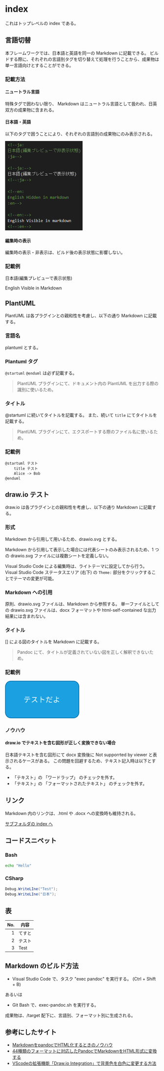 # index

これはトップレベルの index である。

## 言語切替

本フレームワークでは、日本語と英語を同一の Markdown に記載できる。
ビルドする際に、それぞれの言語別タグを切り替えて処理を行うことから、成果物は単一言語向けとすることができる。

### 記載方法

#### ニュートラル言語

特殊タグで囲わない限り、 Markdown はニュートラル言語として扱われ、日英双方の成果物に含まれる。

#### 日本語・英語

以下のタグで囲うことにより、それぞれの言語別の成果物にのみ表示される。

![ローカライズ用のタグ](images/localization_tags.png)

#### 編集時の表示

編集時の表示・非表示は、ビルド後の表示状態に影響しない。

<!--ja:-->
### 記載例
<!--:ja-->
<!--en:
### Sample
:en-->

<!--ja:
日本語(編集プレビューで非表示状態)
:ja-->

<!--ja:-->
日本語(編集プレビューで表示状態)
<!--:ja-->

<!--en:
English Hidden in Markdown
:en-->

<!--en:-->
English Visible in Markdown
<!--:en-->

## PlantUML

PlantUML は各プラグインとの親和性を考慮し、以下の通り Markdown に記載する。

### 言語名

plantuml とする。

### Plantuml タグ

`@startuml` `@enduml` は必ず記載する。

> PlantUML プラグインにて、ドキュメント内の PlantUML を出力する際の識別に使いるため。

### タイトル

@startuml に続いてタイトルを記載する。
また、続いて `title` にてタイトルを記載する。

> PlantUML プラグインにて、エクスポートする際のファイル名に使いるため。

### 記載例

```plantuml
@startuml テスト
    title テスト
    Alice -> Bob
@enduml
```

## draw.io テスト

draw.io は各プラグインとの親和性を考慮し、以下の通り Markdown に記載する。

### 形式

Markdown から引用して用いるため、drawio.svg とする。

Markdown から引用して表示した場合には代表シートのみ表示されるため、1 つの drawio.svg ファイルには複数シートを定義しない。

Visual Studio Code による編集時は、ライトテーマに設定してから行う。
Visual Studio Code ステータスエリア (右下) の `Theme:` 部分をクリックすることでテーマの変更が可能。

### Markdown への引用

原則、drawio.svg ファイルは、Markdown から参照する。
単一ファイルとしての drawio.svg ファイルは、docx フォーマットや html-self-contained な出力結果には含まれない。

### タイトル

[] による図のタイトルを Markdown に記載する。

> Pandoc にて、タイトルが定義されていない図を正しく解釈できないため。

### 記載例

![draw.io のテスト](images/テスト.drawio.svg)

### ノウハウ

#### draw.io でテキストを含む図形が正しく変換できない場合

日本語テキストを含む図形にて docx 変換後に Not supporrted by viewer と表示されるケースがある。
この問題を回避するため、テキスト記入時は以下とする。

- 「テキスト」の 「ワードラップ」 のチェックを外す。
- 「テキスト」の 「フォーマットされたテキスト」 のチェックを外す。

## リンク

Markdown 内のリンクは、.html や .docx への変換時も維持される。

[サブフォルダの index へ](subfolder/index.md)

## コードスニペット

### Bash

```bash
echo "Hello"
```

### CSharp

```csharp
Debug.WriteLIne("Test");
Debug.WriteLIne("日本");
```

## 表

|No.|内容     |
|--:|---------|
|  1|てすと   |
|  2|テスト   |
|  3|Test     |

## Markdown のビルド方法

- Visual Studio Code で、タスク "exec pandoc" を実行する。
  (Ctrl + Shift + B)

あるいは

- Git Bash で、exec-pandoc.sh を実行する。

成果物は、/target 配下に、言語別、フォーマット別に生成される。

## 参考にしたサイト

- [MarkdownをpandocでHTML化するときのノウハウ](https://kiririmode.hatenablog.jp/entry/20220227/1645935125)
- [44種類のフォーマットに対応したPandocでMarkdownをHTML形式に変換する](https://dev.classmethod.jp/articles/pandoc-markdown2html/)
- [VScodeの拡張機能「Draw.io Integration」で背景色を白色に変更する方法](https://penpen-dev.com/blog/vscode-drawio/)
